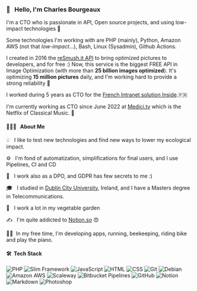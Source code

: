 ### 👋  &nbsp; Hello, I'm Charles Bourgeaux

I'm a CTO who is passionate in API, Open source projects, and using low-impact technologies 🌱

Some technologies I'm working with are PHP (mainly), Python, Amazon AWS (not that *low-impact*...), Bash, Linux (Sysadmin), Github Actions.

I created in 2016 the [reSmush.it API](https://resmush.it) to bring optimized pictures to developers, and for free :) 
Now, this service is the biggest FREE API in Image Optimization (with more than **25 billion images optimized**). It's optimizing **15 million pictures** daily, and I'm working hard to provide a strong reliability 💪

I worked during 5 years as CTO for the [French Intranet solution Inside](https://www.intranet-inside.com/).🇫🇷 

I'm currently working as CTO since June 2022 at [Medici.tv](https://www.medici.tv/) which is the Netflix of Classical Music. 🎵



#### 👨🏻‍💻 &nbsp; About Me

💡 &nbsp; I like to test new technologies and find new ways to lower my ecological impact.

⚙️ &nbsp; I'm fond of automatization, simplifications for final users, and I use Pipelines, CI and CD

👩 &nbsp; I work also as a DPO, and GDPR has few secrets to me :)

🎓 &nbsp; I studied in [Dublin City University](https://www.dcu.ie), Ireland, and I have a Masters degree in Telecommunications. 

🌱 &nbsp; I work a lot in my vegetable garden

✍️ &nbsp; I'm quite addicted to [Notion.so](https://notion.so) 😍

🏃‍♂️&nbsp; In my free time, I'm developing apps, running, beekeeping, riding bike and play the piano.


#### 🛠 &nbsp;Tech Stack

![PHP](https://img.shields.io/badge/-PHP-05122A?style=flat&logo=php)
![Slim Framework](https://img.shields.io/badge/-Slim%20Framework-05122A?style=flat&logo=php)
![JavaScript](https://img.shields.io/badge/-JavaScript-05122A?style=flat&logo=javascript)
![HTML](https://img.shields.io/badge/-HTML-05122A?style=flat&logo=HTML5)
![CSS](https://img.shields.io/badge/-CSS-05122A?style=flat&logo=CSS3&logoColor=1572B6)
![Git](https://img.shields.io/badge/-Git-05122A?style=flat&logo=git)
![Debian](https://img.shields.io/badge/-Debian-05122A?style=flat&logo=debian)
![Amazon AWS](https://img.shields.io/badge/-Amazon%20AWS-05122A?style=flat&logo=amazon)
![Scaleway](https://img.shields.io/badge/-Scaleway-05122A?style=flat&logo=linux)
![Bitbucket Pipelines](https://img.shields.io/badge/-Bitbucket%20Pipelines-05122A?style=flat&logo=git)
![GitHub](https://img.shields.io/badge/-GitHub-05122A?style=flat&logo=github)
![Notion](https://img.shields.io/badge/-Notion-05122A?style=flat&logo=notion)
![Markdown](https://img.shields.io/badge/-Markdown-05122A?style=flat&logo=markdown)
![Photoshop](https://img.shields.io/badge/-Photoshop-05122A?style=flat&logo=adobe-photoshop)
